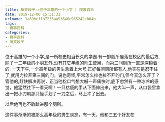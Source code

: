 ```yaml
---
title: 搞笑段子->位于高雄的一个小学 | 糗事百科
date: 2019-12-06 15:31:31
urlname: 1a69bcf1b7233aa93646c965242e804b
tags: 
- 糗事百科
categories:
- 糗事百科
- 搞笑段子
---
```

位于高雄的一个小学,是一所校史相当长久的学园.有一排厕所座落在校区的最后方,除了一二年级的小朋友外,没有其它年级的师生使用，而第三间厕所一直是深锁着的. 一天下午,一个高年级的男生急着上大号,正好每间厕所都有人,他实在是忍不住了,就用力拉开第三间的门，说也奇怪,平常怎么拉也拉不开的门,但今天怎么开了？管他的,赶快解决再说，正当他松口气想大喊一声痛快时,底下忽然有一种冰冷的感觉，他猛然往下一看天啊！一只枯瘦的手从下面伸出来，他大叫一声，从口袋里拿出一把小刀朝那只怪手划了一刀之后，马上冲了出去。

以后他再也不敢踏进那个厕所。

这件事渐渐的被那么高年级的男生淡忘，有一天，他和三五个好友在


